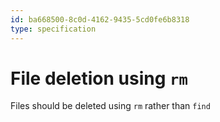 ```yaml
---
id: ba668500-8c0d-4162-9435-5cd0fe6b8318
type: specification
---
```


# File deletion using `rm`

Files should be deleted using `rm` rather than `find`
